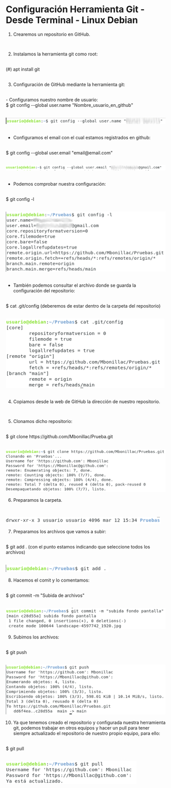 # Configuración Herramienta Git - Desde Terminal - Linux Debian

1. Crearemos un repositorio en GitHub.
<br>

2. Instalamos la herramienta git como root:
<br>
(#) apt install git
<br>

<br>

3. Configuración de GitHub mediante la herramienta git:
<br>
- Configuramos nuestro nombre de usuario:
<br>
$ git config --global user.name "Nombre_usuario_en_github"
<br>
<br>

![usuario](https://github.com/Mbonillac/scripts-linux/blob/main/Conf_Herramienta_Git/1-configurar_usuario-.png?raw=true)
<br>
<br>
- Configuramos el email con el cual estamos registrados en github:
<br>
$ git config --global user.email "email@email.com"
<br>
<br>

![email](https://github.com/Mbonillac/scripts-linux/blob/main/Conf_Herramienta_Git/2-configurar_email-.png?raw=true)
<br>
<br>
- Podemos comprobar nuestra configuración:
<br>
$ git config -l
<br>
<br>

![config_git](https://github.com/Mbonillac/scripts-linux/blob/main/Conf_Herramienta_Git/archivo_config_git.png?raw=true)
<br>
<br>
- También podemos consultar el archivo donde se guarda la configuración del repositorio:
<br>
$ cat .git/config (deberemos de estar dentro de la carpeta del repositorio)
<br>
<br>

![config_repositorio](https://github.com/Mbonillac/scripts-linux/blob/main/Conf_Herramienta_Git/archivo_config_repositorio.png?raw=true)
<br>
<br>

4. Copiamos desde la web de GitHub la dirección de nuestro repositorio.
<br>

5. Clonamos dicho repositorio:
<br>
$ git  clone https://github.com/Mbonillac/Prueba.git
<br>
<br>

![clonado](https://github.com/Mbonillac/scripts-linux/blob/main/Conf_Herramienta_Git/3-clonado_repositorio-.png?raw=true)
<br>

6. Preparamos la carpeta.
<br>

![carpeta](https://github.com/Mbonillac/scripts-linux/blob/main/Conf_Herramienta_Git/4-carpeta_archivo-.png?raw=true)

7. Preparamos los archivos que vamos a subir:
<br>
$ git add . (con el punto estamos indicando que seleccione todos los archivos)
<br>
<br>

![preparado_archivos](https://github.com/Mbonillac/scripts-linux/blob/main/Conf_Herramienta_Git/6-Preparado_archivos-.png?raw=true)
<br>

8. Hacemos el comit y lo comentamos:
<br>
$ git commit -m "Subida de archivos"
<br>
<br>

![comit](https://github.com/Mbonillac/scripts-linux/blob/main/Conf_Herramienta_Git/7-commit-.png?raw=true)
<br>

9. Subimos los archivos:
<br>
$ git push
<br>
<br>

![push](https://github.com/Mbonillac/scripts-linux/blob/main/Conf_Herramienta_Git/8-push-.png?raw=true)
<br>

10. Ya que tenemos creado el repositorio y configurada nuestra herramienta git, podemos trabajar en otros equipos y hacer un pull para tener siempre actualizado el repositorio de nuestro propio equipo, para ello:
<br>
$ git pull
<br>
<br>

![pull](https://github.com/Mbonillac/scripts-linux/blob/main/Conf_Herramienta_Git/9-pull-.png?raw=true)
